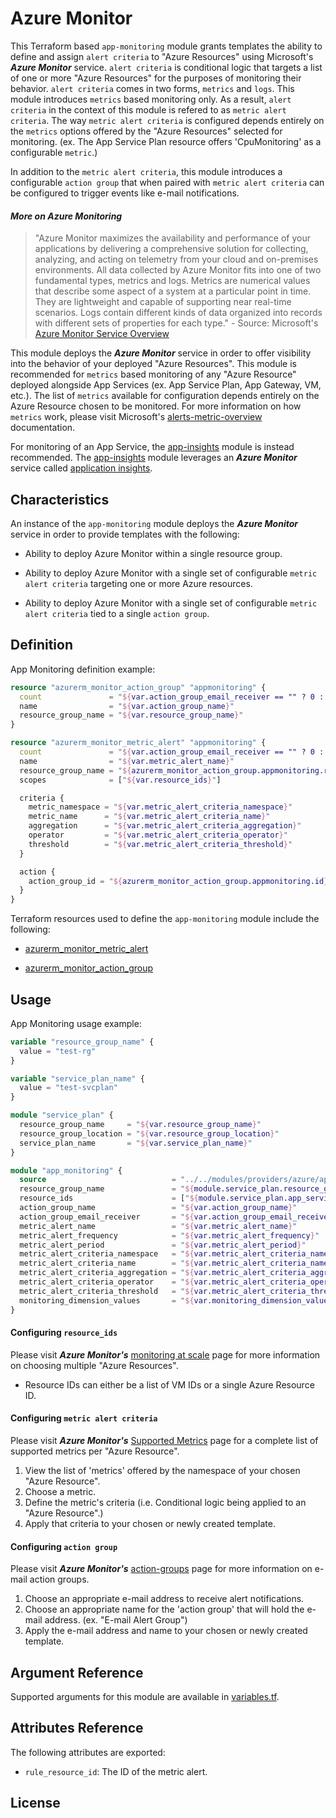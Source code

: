 # Azure Monitor

This Terraform based `app-monitoring` module grants templates the ability to define and assign `alert criteria` to "Azure Resources" using Microsoft's _**Azure Monitor**_ service. `alert criteria` is conditional logic that targets a list of one or more "Azure Resources" for the purposes of monitoring their behavior. `alert criteria` comes in two forms, `metrics` and `logs`. This module introduces `metrics` based monitoring only. As a result, `alert criteria` in the context of this module is refered to as `metric alert criteria`. The way `metric alert criteria` is configured depends entirely on the `metrics` options offered by the "Azure Resources" selected for monitoring. (ex. The App Service Plan resource offers 'CpuMonitoring' as a configurable `metric`.)

In addition to the `metric alert criteria`, this module introduces a configurable `action group` that when paired with `metric alert criteria` can be configured to trigger events like e-mail notifications.

#### _More on Azure Monitoring_

> "Azure Monitor maximizes the availability and performance of your applications by delivering a comprehensive solution for collecting, analyzing, and acting on telemetry from your cloud and on-premises environments.
> All data collected by Azure Monitor fits into one of two fundamental types, metrics and logs. Metrics are numerical values that describe some aspect of a system at a particular point in time. They are lightweight and capable of supporting near real-time scenarios. Logs contain different kinds of data organized into records with different sets of properties for each type." - Source: Microsoft's [Azure Monitor Service Overview](https://docs.microsoft.com/en-us/azure/azure-monitor/overview)

This module deploys the _**Azure Monitor**_ service in order to offer visibility into the behavior of your deployed "Azure Resources". This module is recommended for `metrics` based monitoring of any "Azure Resource" deployed alongside App Services (ex. App Service Plan, App Gateway, VM, etc.). The list of `metrics` available for configuration depends entirely on the Azure Resource chosen to be monitored. For more information on how `metrics` work, please visit Microsoft's [alerts-metric-overview](https://docs.microsoft.com/en-us/azure/azure-monitor/platform/alerts-metric-overview) documentation.

For monitoring of an App Service, the [app-insights](../app-insights) module is instead recommended. The [app-insights](../app-insights) module leverages an _**Azure Monitor**_ service called [application insights](https://www.terraform.io/docs/providers/azurerm/r/application_insights.html).

## Characteristics

An instance of the `app-monitoring` module deploys the _**Azure Monitor**_ service in order to provide templates with the following:

- Ability to deploy Azure Monitor within a single resource group.

- Ability to deploy Azure Monitor with a single set of configurable `metric alert criteria` targeting one or more Azure resources.

- Ability to deploy Azure Monitor with a single set of configurable `metric alert criteria` tied to a single `action group`.

## Definition

App Monitoring definition example:

```terraform
resource "azurerm_monitor_action_group" "appmonitoring" {
  count               = "${var.action_group_email_receiver == "" ? 0 : 1}"
  name                = "${var.action_group_name}"
  resource_group_name = "${var.resource_group_name}"
}

resource "azurerm_monitor_metric_alert" "appmonitoring" {
  count               = "${var.action_group_email_receiver == "" ? 0 : 1}"
  name                = "${var.metric_alert_name}"
  resource_group_name = "${azurerm_monitor_action_group.appmonitoring.resource_group_name}"
  scopes              = ["${var.resource_ids}"]

  criteria {
    metric_namespace = "${var.metric_alert_criteria_namespace}"
    metric_name      = "${var.metric_alert_criteria_name}"
    aggregation      = "${var.metric_alert_criteria_aggregation}"
    operator         = "${var.metric_alert_criteria_operator}"
    threshold        = "${var.metric_alert_criteria_threshold}"
  }

  action {
    action_group_id = "${azurerm_monitor_action_group.appmonitoring.id}"
  }
}
```

Terraform resources used to define the `app-monitoring` module include the following:

- [azurerm_monitor_metric_alert](https://www.terraform.io/docs/providers/azurerm/r/monitor_metric_alert.html)

- [azurerm_monitor_action_group](https://www.terraform.io/docs/providers/azurerm/r/monitor_action_group.html)

## Usage

App Monitoring usage example:

```terraform
variable "resource_group_name" {
  value = "test-rg"
}

variable "service_plan_name" {
  value = "test-svcplan"
}

module "service_plan" {
  resource_group_name     = "${var.resource_group_name}"
  resource_group_location = "${var.resource_group_location}"
  service_plan_name       = "${var.service_plan_name}"
}

module "app_monitoring" {
  source                            = "../../modules/providers/azure/app-monitoring"
  resource_group_name               = "${module.service_plan.resource_group_name}"
  resource_ids                      = ["${module.service_plan.app_service_plan_id}"]
  action_group_name                 = "${var.action_group_name}"
  action_group_email_receiver       = "${var.action_group_email_receiver}"
  metric_alert_name                 = "${var.metric_alert_name}"
  metric_alert_frequency            = "${var.metric_alert_frequency}"
  metric_alert_period               = "${var.metric_alert_period}"
  metric_alert_criteria_namespace   = "${var.metric_alert_criteria_namespace}"
  metric_alert_criteria_name        = "${var.metric_alert_criteria_name}"
  metric_alert_criteria_aggregation = "${var.metric_alert_criteria_aggregation}"
  metric_alert_criteria_operator    = "${var.metric_alert_criteria_operator}"
  metric_alert_criteria_threshold   = "${var.metric_alert_criteria_threshold}"
  monitoring_dimension_values       = "${var.monitoring_dimension_values}"
}
```

#### Configuring `resource_ids`

Please visit _**Azure Monitor's**_ [monitoring at scale](https://docs.microsoft.com/en-us/azure/azure-monitor/platform/alerts-metric-overview#monitoring-at-scale-using-metric-alerts-in-azure-monitor.) page for more information on choosing multiple "Azure Resources".

- Resource IDs can either be a list of VM IDs or a single Azure Resource ID.

#### Configuring `metric alert criteria`

Please visit _**Azure Monitor's**_ [Supported Metrics](https://docs.microsoft.com/en-us/azure/azure-monitor/platform/metrics-supported) page for a complete list of supported metrics per "Azure Resource".

1. View the list of 'metrics' offered by the namespace of your chosen "Azure Resource".
2. Choose a metric.
3. Define the metric's criteria (i.e. Conditional logic being applied to an "Azure Resource".)
4. Apply that criteria to your chosen or newly created template.

#### Configuring `action group`

Please visit _**Azure Monitor's**_ [action-groups](https://docs.microsoft.com/en-us/azure/azure-monitor/platform/action-groups) page for more information on e-mail action groups.

1. Choose an appropriate e-mail address to receive alert notifications.
2. Choose an appropriate name for the 'action group' that will hold the e-mail address. (ex. "E-mail Alert Group")
3. Apply the e-mail address and name to your chosen or newly created template.

## Argument Reference

Supported arguments for this module are available in [variables.tf](variables.tf).

## Attributes Reference

The following attributes are exported:

- `rule_resource_id`: The ID of the metric alert.


## License
